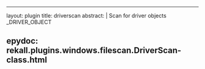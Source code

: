 
---
layout: plugin
title: driverscan
abstract: |
    Scan for driver objects _DRIVER_OBJECT 

epydoc: rekall.plugins.windows.filescan.DriverScan-class.html
---
